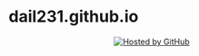 # dail231.github.io
<!-- copyright (i7) --><div align="center"><a href="https://github.com/JustForEducate" title="Привет как дела"><img style="margin:0;padding:0;border:0;" alt="Hosted by GitHub" src=https://stihi.ru/pics/2020/07/13/5402.jpg
                                                                                                           
